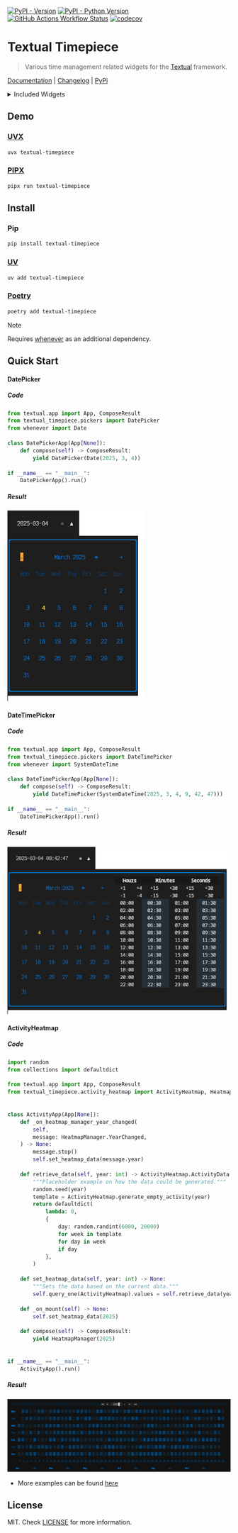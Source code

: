 [![PyPI - Version](https://img.shields.io/pypi/v/textual-timepiece)](https://pypi.org/project/textual-timepiece/)
[![PyPI - Python Version](https://img.shields.io/pypi/pyversions/textual-timepiece?link=https%3A%2F%2Fpypi.org%2Fproject%2Ftextual-timepiece%2F)](https://pypi.org/project/textual-timepiece/)
[![GitHub Actions Workflow Status](https://img.shields.io/github/actions/workflow/status/ddkasa/textual-timepiece/ci.yaml?link=https%3A%2F%2Fgithub.com%2Fddkasa%2Ftextual-timepiece%2Factions%2Fworkflows%2Fci.yaml)](https://github.com/ddkasa/textual-timepiece/actions/workflows/ci.yaml)
[![codecov](https://codecov.io/github/ddkasa/textual-timepiece/graph/badge.svg?token=47OPXLN8J6)](https://codecov.io/github/ddkasa/textual-timepiece)

# Textual Timepiece

> Various time management related widgets for the [Textual](https://github.com/Textualize/textual) framework.

[Documentation](https://ddkasa.github.io/textual-timepiece/) | [Changelog](/docs/CHANGELOG.md) | [PyPi](https://pypi.org/project/textual-timepiece/)

<details>
<summary>Included Widgets</summary>

| Pickers                                                                                                                                  | Description                                                     |
| :--------------------------------------------------------------------------------------------------------------------------------------- | :-------------------------------------------------------------- |
| [DatePicker](https://ddkasa.github.io/textual-timepiece/reference/pickers/#textual_timepiece.pickers.DatePicker)                         | A visual date picker with an input and overlay.                 |
| [DurationPicker](https://ddkasa.github.io/textual-timepiece/reference/pickers/#textual_timepiece.pickers.DurationPicker)                 | Visual duration picker with duration up to 99 hours.            |
| [TimePicker](https://ddkasa.github.io/textual-timepiece/reference/pickers/#textual_timepiece.pickers.TimePicker)                         | Visual time picker for setting a time in a 24 hour clock.       |
| [DateTimePicker](https://ddkasa.github.io/textual-timepiece/reference/pickers/#textual_timepiece.pickers.DateTimePicker)                 | Datetime picker that combines a date and time.                  |
| [DateRangePicker](https://ddkasa.github.io/textual-timepiece/reference/pickers/#textual_timepiece.pickers.DateRangePicker)               | Date range picker for picking an interval between two dates.    |
| [DateTimeRangePicker](https://ddkasa.github.io/textual-timepiece/reference/pickers/#textual_timepiece.pickers.DateTimeRangePicker)       | Range picker for picking an interval between two times.         |
| [DateTimeDurationPicker](https://ddkasa.github.io/textual-timepiece/reference/pickers/#textual_timepiece.pickers.DateTimeDurationPicker) | Pick an interval between two times, including a duration input. |

| Activity Heatmap                                                                                                                             | Description                                                                           |
| :------------------------------------------------------------------------------------------------------------------------------------------- | :------------------------------------------------------------------------------------ |
| [ActivityHeatmap](https://ddkasa.github.io/textual-timepiece/reference/activity_heatmap/#textual_timepiece.activity_heatmap.ActivityHeatmap) | Activity Heatmap for displaying yearly data similar to the GitHub contribution graph. |
| [HeatmapManager](https://ddkasa.github.io/textual-timepiece/reference/activity_heatmap/#textual_timepiece.activity_heatmap.HeatmapManager)   | Widget for browsing the Activity Heatmap with yearly navigation builtin.              |

| Selector                                                                                                                   | Description                                                           |
| :------------------------------------------------------------------------------------------------------------------------- | :-------------------------------------------------------------------- |
| [DateSelect](https://ddkasa.github.io/textual-timepiece/reference/selectors/#textual_timepiece.pickers.DateSelect)         | Date selection widget with calendar panes.                            |
| [TimeSelect](https://ddkasa.github.io/textual-timepiece/reference/selectors/#textual_timepiece.pickers.TimeSelect)         | Time selection widget with various times in 30 minute intervals.      |
| [DurationSelect](https://ddkasa.github.io/textual-timepiece/reference/selectors/#textual_timepiece.pickers.DurationSelect) | Duration selection widget with modifiers for adjust time or duration. |

| Input                                                                                                                | Description                                                    |
| :------------------------------------------------------------------------------------------------------------------- | :------------------------------------------------------------- |
| [DateInput](https://ddkasa.github.io/textual-timepiece/reference/input/#textual_timepiece.pickers.DateInput)         | Date input which takes in a iso-format date.                   |
| [TimeInput](https://ddkasa.github.io/textual-timepiece/reference/input/#textual_timepiece.pickers.TimeInput)         | Time input that takes in 24 hour clocked in a HH:MM:SS format. |
| [DurationInput](https://ddkasa.github.io/textual-timepiece/reference/input/#textual_timepiece.pickers.DurationInput) | Duration input with a duration up to 99 hours.                 |
| [DateTimeInput](https://ddkasa.github.io/textual-timepiece/reference/input/#textual_timepiece.pickers.DateTimeInput) | An input with a combination of a date and time in iso-format.  |

</details>

## Demo

### [UVX](https://docs.astral.sh/uv/)

```sh
uvx textual-timepiece
```

### [PIPX](https://github.com/pypa/pipx)

```sh
pipx run textual-timepiece
```

## Install

### Pip

```sh
pip install textual-timepiece
```

### [UV](https://docs.astral.sh/uv/)

```sh
uv add textual-timepiece
```

### [Poetry](https://python-poetry.org)

```sh
poetry add textual-timepiece
```

> [!NOTE]
> Requires [whenever](https://github.com/ariebovenberg/whenever) as an additional dependency.

## Quick Start

#### DatePicker

##### Code

```py
from textual.app import App, ComposeResult
from textual_timepiece.pickers import DatePicker
from whenever import Date

class DatePickerApp(App[None]):
    def compose(self) -> ComposeResult:
        yield DatePicker(Date(2025, 3, 4))

if __name__ == "__main__":
    DatePickerApp().run()
```

##### Result

![DateTimePicker Example](https://github.com/ddkasa/textual-timepiece/blob/main/docs/media/images/date-picker-example.png)

#### DateTimePicker

##### Code

```py
from textual.app import App, ComposeResult
from textual_timepiece.pickers import DateTimePicker
from whenever import SystemDateTime

class DateTimePickerApp(App[None]):
    def compose(self) -> ComposeResult:
        yield DateTimePicker(SystemDateTime(2025, 3, 4, 9, 42, 47)))

if __name__ == "__main__":
    DateTimePickerApp().run()
```

##### Result

![DatePicker Example](https://github.com/ddkasa/textual-timepiece/blob/main/docs/media/images/datetime-picker-example.png)

#### ActivityHeatmap

##### Code

```py
import random
from collections import defaultdict

from textual.app import App, ComposeResult
from textual_timepiece.activity_heatmap import ActivityHeatmap, HeatmapManager


class ActivityApp(App[None]):
    def _on_heatmap_manager_year_changed(
        self,
        message: HeatmapManager.YearChanged,
    ) -> None:
        message.stop()
        self.set_heatmap_data(message.year)

    def retrieve_data(self, year: int) -> ActivityHeatmap.ActivityData:
        """Placeholder example on how the data could be generated."""
        random.seed(year)
        template = ActivityHeatmap.generate_empty_activity(year)
        return defaultdict(
            lambda: 0,
            {
                day: random.randint(6000, 20000)
                for week in template
                for day in week
                if day
            },
        )

    def set_heatmap_data(self, year: int) -> None:
        """Sets the data based on the current data."""
        self.query_one(ActivityHeatmap).values = self.retrieve_data(year)

    def _on_mount(self) -> None:
        self.set_heatmap_data(2025)

    def compose(self) -> ComposeResult:
        yield HeatmapManager(2025)


if __name__ == "__main__":
    ActivityApp().run()
```

##### Result

![ActivityHeatmap Example](https://github.com/ddkasa/textual-timepiece/blob/4a5d9439b2ee436e1b89a1e3189c0d6d5bc6f704/docs/media/images/activity-heatmap-example.png)

- More examples can be found [here](https://ddkasa.github.io/textual-timepiece/examples)

## License

MIT. Check [LICENSE](LICENSE.md) for more information.
